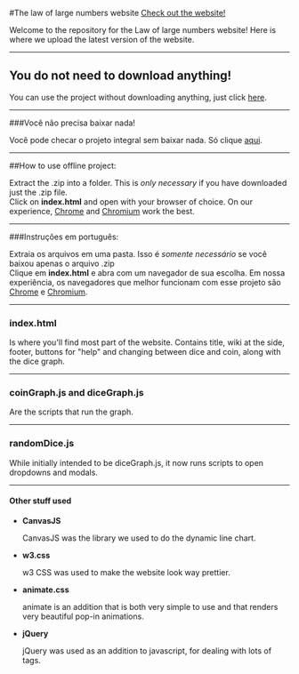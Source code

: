#The law of large numbers website
[Check out the website!](https://linux.ime.usp.br/~robotenique/prog/wk/)

Welcome to the repository for the Law of large numbers website! Here is where we
upload the latest version of the website.

---

## You do not need to download anything!

You can use the project without downloading anything, just click [here](https://linux.ime.usp.br/~robotenique/prog/wk/).

---

###Você não precisa baixar nada!

Você pode checar o projeto integral sem baixar nada. Só clique [aqui](https://linux.ime.usp.br/~robotenique/prog/wk/).

---

##How to use offline project:

Extract the .zip into a folder. This is _only necessary_ if you have downloaded just the .zip file.   
Click on **index.html** and open with your browser of choice. On our experience, [Chrome](https://www.google.com/chrome/) and [Chromium](https://www.chromium.org/) work the best.  

---

###Instruções em português:

Extraia os arquivos em uma pasta. Isso é _somente necessário_ se você baixou apenas o arquivo .zip  
Clique em **index.html** e abra com um navegador de sua escolha. Em nossa experiência, os navegadores que melhor funcionam com esse projeto são
[Chrome](https://www.google.com/chrome/) e [Chromium](https://www.chromium.org/).

---

### index.html

Is where you'll find most part of the website. Contains title, wiki at the side,
footer, buttons for "help" and changing between dice and coin, along with the dice graph.

---

### coinGraph.js and diceGraph.js

Are the scripts that run the graph.

---

### randomDice.js

While initially intended to be diceGraph.js, it now runs scripts to open dropdowns
and modals.

---
#### Other stuff used
- **CanvasJS**

  CanvasJS was the library we used to do the dynamic line chart.
- **w3.css**

  w3 CSS was used to make the website look way prettier.
- **animate.css**

  animate is an addition that is both very simple to use and that renders
  very beautiful pop-in animations.
- **jQuery**

  jQuery was used as an addition to javascript, for dealing with lots of tags.
